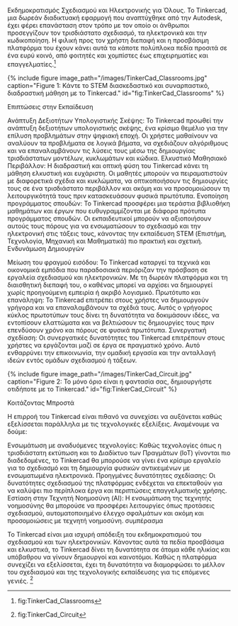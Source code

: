Εκδημοκρατισμός Σχεδιασμού και Ηλεκτρονικής για Όλους.
Το Tinkercad, μια δωρεάν διαδικτυακή εφαρμογή που αναπτύχθηκε από την Autodesk, έχει φέρει επανάσταση στον τρόπο με τον οποίο οι άνθρωποι προσεγγίζουν τον τρισδιάστατο σχεδιασμό, τα ηλεκτρονικά και την κωδικοποίηση. Η φιλική προς τον χρήστη διεπαφή και η προσβάσιμη πλατφόρμα του έχουν κάνει αυτά τα κάποτε πολύπλοκα πεδία προσιτά σε ένα ευρύ κοινό, από φοιτητές και χομπίστες έως επιχειρηματίες και επαγγελματίες.[^1] 

{% include figure image_path="/images/TinkerCad_Classrooms.jpg" caption="Figure 1: Κάντε το STEM διασκεδαστικό και συναρπαστικό, διαδραστική μάθηση με το Tinkercad." id="fig:TinkerCad_Classrooms" %}

Επιπτώσεις στην Εκπαίδευση

Ανάπτυξη Δεξιοτήτων Υπολογιστικής Σκέψης: Το Tinkercad προωθεί την ανάπτυξη δεξιοτήτων υπολογιστικής σκέψης, ένα κρίσιμο θεμέλιο για την επίλυση προβλημάτων στην ψηφιακή εποχή. Οι χρήστες μαθαίνουν να αναλύουν τα προβλήματα σε λογικά βήματα, να σχεδιάζουν αλγόριθμους και να επαναλαμβάνουν τις λύσεις τους μέσω της δημιουργίας τρισδιάστατων μοντέλων, κυκλωμάτων και κώδικα.
Ελκυστικό Μαθησιακό Περιβάλλον: Η διαδραστική και οπτική φύση του Tinkercad κάνει τη μάθηση ελκυστική και ευχάριστη. Οι μαθητές μπορούν να πειραματιστούν με διαφορετικά σχέδια και κυκλώματα, να οπτικοποιήσουν τις δημιουργίες τους σε ένα τρισδιάστατο περιβάλλον και ακόμη και να προσομοιώσουν τη λειτουργικότητά τους πριν κατασκευάσουν φυσικά πρωτότυπα.
Ενοποίηση προγράμματος σπουδών: Το Tinkercad προσφέρει μια τεράστια βιβλιοθήκη μαθημάτων και έργων που ευθυγραμμίζονται με διάφορα πρότυπα προγράμματος σπουδών. Οι εκπαιδευτικοί μπορούν να αξιοποιήσουν αυτούς τους πόρους για να ενσωματώσουν το σχεδιασμό και την ηλεκτρονική στις τάξεις τους, κάνοντας την εκπαίδευση STEM (Επιστήμη, Τεχνολογία, Μηχανική και Μαθηματικά) πιο πρακτική και σχετική.
Ενδυνάμωση Δημιουργών

Μείωση του φραγμού εισόδου: Το Tinkercad καταργεί τα τεχνικά και οικονομικά εμπόδια που παραδοσιακά περιόριζαν την πρόσβαση σε εργαλεία σχεδιασμού και ηλεκτρονικών. Με τη δωρεάν πλατφόρμα και τη διαισθητική διεπαφή του, ο καθένας μπορεί να αρχίσει να δημιουργεί χωρίς προηγούμενη εμπειρία ή ακριβό λογισμικό.
Πρωτότυπο και επανάληψη: Το Tinkercad επιτρέπει στους χρήστες να δημιουργούν γρήγορα και να επαναλαμβάνουν τα σχέδιά τους. Αυτός ο γρήγορος κύκλος πρωτοτύπων τους δίνει τη δυνατότητα να δοκιμάσουν ιδέες, να εντοπίσουν ελαττώματα και να βελτιώσουν τις δημιουργίες τους πριν επενδύσουν χρόνο και πόρους σε φυσικά πρωτότυπα.
Συνεργατική σχεδίαση: Οι συνεργατικές δυνατότητες του Tinkercad επιτρέπουν στους χρήστες να εργάζονται μαζί σε έργα σε πραγματικό χρόνο. Αυτό ενθαρρύνει την επικοινωνία, την ομαδική εργασία και την ανταλλαγή ιδεών εντός ομάδων σχεδιασμού ή τάξεων.


{% include figure image_path="/images/TinkerCad_Circuit.jpg" caption="Figure 2: Το μόνο όριο είναι η φαντασία σας, δημιουργήστε οτιδήποτε με το Tinkercad." id="fig:TinkerCad_Circuit" %}


Κοιτάζοντας Μπροστά

Η επιρροή του Tinkercad είναι πιθανό να συνεχίσει να αυξάνεται καθώς εξελίσσεται παράλληλα με τις τεχνολογικές εξελίξεις. Αναμένουμε να δούμε:

Ενσωμάτωση με αναδυόμενες τεχνολογίες: Καθώς τεχνολογίες όπως η τρισδιάστατη εκτύπωση και το Διαδίκτυο των Πραγμάτων (IoT) γίνονται πιο διαδεδομένες, το Tinkercad θα μπορούσε να γίνει ένα κρίσιμο εργαλείο για το σχεδιασμό και τη δημιουργία φυσικών αντικειμένων με ενσωματωμένα ηλεκτρονικά.
Προηγμένες δυνατότητες σχεδίασης: Οι δυνατότητες σχεδιασμού της πλατφόρμας ενδέχεται να επεκταθούν για να καλύψει πιο περίπλοκα έργα και περιπτώσεις επαγγελματικής χρήσης.
Εστίαση στην Τεχνητή Νοημοσύνη (AI): Η ενσωμάτωση της τεχνητής νοημοσύνης θα μπορούσε να προσφέρει λειτουργίες όπως προτάσεις σχεδιασμού, αυτοματοποιημένο έλεγχο σφαλμάτων και ακόμη και προσομοιώσεις με τεχνητή νοημοσύνη.
συμπέρασμα

Το Tinkercad είναι μια ισχυρή απόδειξη του εκδημοκρατισμού του σχεδιασμού και των ηλεκτρονικών. Κάνοντας αυτά τα πεδία προσβάσιμα και ελκυστικά, το Tinkercad δίνει τη δυνατότητα σε άτομα κάθε ηλικίας και υπόβαθρου να γίνουν δημιουργοί και καινοτόμοι. Καθώς η πλατφόρμα συνεχίζει να εξελίσσεται, έχει τη δυνατότητα να διαμορφώσει το μέλλον του σχεδιασμού και της τεχνολογικής εκπαίδευσης για τις επόμενες γενιές. [^2]

[^1]: fig:TinkerCad_Classrooms

[^2]: fig:TinkerCad_Circuit 
